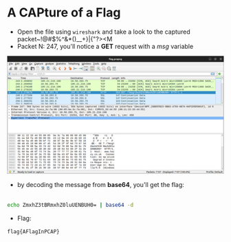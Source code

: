 # A CAPture of a Flag

* Open the file using `wireshark` and take a look to the captured packet~!@#$%^&*()__+}|{"?><M
* Packet N: 247, you'll notice a __GET__ request with a _msg_ variable

![Screenshot from wireshark](wireshark.png)

* by decoding the message from __base64__, you'll get the flag:

```bash

echo ZmxhZ3tBRmxhZ0luUENBUH0= | base64 -d

```

* Flag: 

```
flag{AFlagInPCAP}
```
